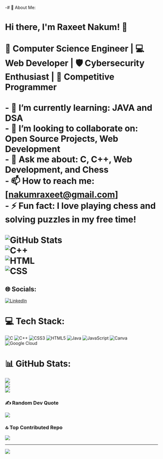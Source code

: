 -# 💫 About Me:
# Hi there, I'm Raxeet Nakum! 👋<br><br>🚀 Computer Science Engineer | 💻 Web Developer | 🛡️ Cybersecurity Enthusiast | 🧩 Competitive Programmer<br><br>- 🌱 I’m currently learning: JAVA and DSA<br>- 👯 I’m looking to collaborate on: Open Source Projects, Web Development<br>- 💬 Ask me about: C, C++, Web Development, and Chess<br>- 📫 How to reach me: [nakumraxeet@gmail.com]<br>- ⚡ Fun fact: I love playing chess and solving puzzles in my free time!<br><br>![GitHub Stats](https://github-readme-stats.vercel.app/api?username=Raxnakum11&show_icons=true&theme=radical)<br>![C++](https://img.shields.io/badge/Code-C++-blue)<br>![HTML](https://img.shields.io/badge/Code-HTML-orange)<br>![CSS](https://img.shields.io/badge/Code-CSS-blue)<br>


## 🌐 Socials:
[![LinkedIn](https://img.shields.io/badge/LinkedIn-%230077B5.svg?logo=linkedin&logoColor=white)](https://linkedin.com/in/www.linkedin.com/in/raxeet-nakum-5292a72a0) 

# 💻 Tech Stack:
![C](https://img.shields.io/badge/c-%2300599C.svg?style=for-the-badge&logo=c&logoColor=white) ![C++](https://img.shields.io/badge/c++-%2300599C.svg?style=for-the-badge&logo=c%2B%2B&logoColor=white) ![CSS3](https://img.shields.io/badge/css3-%231572B6.svg?style=for-the-badge&logo=css3&logoColor=white) ![HTML5](https://img.shields.io/badge/html5-%23E34F26.svg?style=for-the-badge&logo=html5&logoColor=white) ![Java](https://img.shields.io/badge/java-%23ED8B00.svg?style=for-the-badge&logo=openjdk&logoColor=white) ![JavaScript](https://img.shields.io/badge/javascript-%23323330.svg?style=for-the-badge&logo=javascript&logoColor=%23F7DF1E) ![Canva](https://img.shields.io/badge/Canva-%2300C4CC.svg?style=for-the-badge&logo=Canva&logoColor=white) ![Google Cloud](https://img.shields.io/badge/GoogleCloud-%234285F4.svg?style=for-the-badge&logo=google-cloud&logoColor=white)
# 📊 GitHub Stats:
![](https://github-readme-stats.vercel.app/api?username=Raxnakum11&theme=dark&hide_border=false&include_all_commits=false&count_private=true)<br/>
![](https://github-readme-streak-stats.herokuapp.com/?user=Raxnakum11&theme=dark&hide_border=false)<br/>
![](https://github-readme-stats.vercel.app/api/top-langs/?username=Raxnakum11&theme=dark&hide_border=false&include_all_commits=false&count_private=true&layout=compact)

### ✍️ Random Dev Quote
![](https://quotes-github-readme.vercel.app/api?type=horizontal&theme=radical)
### 🔝 Top Contributed Repo
![](https://github-contributor-stats.vercel.app/api?username=Raxnakum11&limit=5&theme=dark&combine_all_yearly_contributions=true)

---
[![](https://visitcount.itsvg.in/api?id=Raxnakum11&icon=0&color=1)](https://visitcount.itsvg.in)

<!-- Proudly created with GPRM ( https://gprm.itsvg.in ) -->
